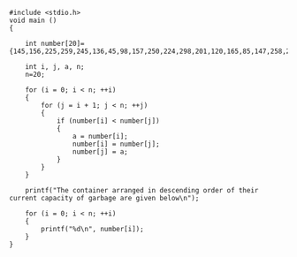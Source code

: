     #include <stdio.h>
    void main ()
    {

        int number[20]={145,156,225,259,245,136,45,98,157,250,224,298,201,120,165,85,147,258,248,159};

        int i, j, a, n;
        n=20;

        for (i = 0; i < n; ++i)
        {
            for (j = i + 1; j < n; ++j)
            {
                if (number[i] < number[j])
                {
                    a = number[i];
                    number[i] = number[j];
                    number[j] = a;
                }
            } 
        }

        printf("The container arranged in descending order of their current capacity of garbage are given below\n");

        for (i = 0; i < n; ++i)
        {
            printf("%d\n", number[i]);
        }
    }
